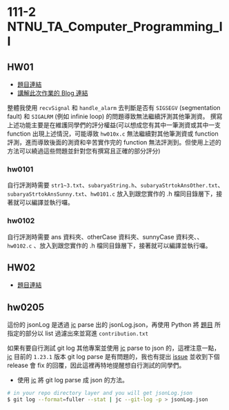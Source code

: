 # 111-2 NTNU_TA_Computer_Programming_II

## HW01

* [題目連結](https://drive.google.com/file/d/1GtQG4ZFi-GkuAun4insExypWhXxStdR9/view)
* [講解此次作業的 Blog 連結](https://blog.subarya.me/2023/04/06/%5B2023%20NTNU%20%E7%A8%8B%E5%BC%8F%E8%A8%AD%E8%A8%88%E4%BA%8C%5D%20%E5%8A%A9%E6%95%99%E6%89%B9%E6%94%B9%E8%A7%A3%E9%87%8B%20-%20%E4%BD%9C%E6%A5%AD%E4%B8%80/)

整體我使用 `recvSignal` 和 `handle_alarm` 去判斷是否有 `SIGSEGV` (segmentation fault) 和 `SIGALRM` (例如 infinie loop) 的問題導致無法繼續評測其他筆測資。
撰寫上述功能主要是在維護同學們的評分權益(可以想成您有其中一筆測資或其中一支 function 出現上述情況，可能導致 `hw010x.c` 無法繼續對其他筆測資或 function 評測，進而導致後面的測資和辛苦實作完的 function 無法評測到。但使用上述的方法可以繞過這些問題並針對您有撰寫且正確的部分評分)
### hw0101

自行評測時需要 `str1~3.txt`、`subaryaString.h`、`subaryaStrtokAnsOther.txt`、`subaryaStrtokAnsSunny.txt`、`hw0101.c` 放入到跟您實作的 .h 檔同目錄層下，接著就可以編譯並執行囉。

### hw0102

自行評測時需要 ans 資料夾、otherCase 資料夾、sunnyCase 資料夾、、`hw0102.c` 、放入到跟您實作的 .h 檔同目錄層下，接著就可以編譯並執行囉。

## HW02

* [題目連結](https://drive.google.com/file/d/1dDL0CW_nSeGBl32YkNlW6scxllj2rXta/view)

## hw0205

這份的 jsonLog 是透過 [jc](https://github.com/kellyjonbrazil/jc) parse 出的 jsonLog.json，再使用 Python 將 [題目](https://drive.google.com/file/d/1dDL0CW_nSeGBl32YkNlW6scxllj2rXta/view) 所指定的部分以 list 過濾出來並寫進 `contribution.txt`

如果有要自行測試 git log 其他專案並使用 [jc](https://github.com/kellyjonbrazil/jc) parse to json 的，這裡注意一點，[jc](https://github.com/kellyjonbrazil/jc) 目前的 `1.23.1` 版本 git log parse 是有問題的，我也有提出 [issue](https://github.com/kellyjonbrazil/jc/issues/395) 並收到下個 release 會 fix 的回覆，因此這裡再特地提醒想自行測試的同學們。
* 使用 [jc](https://blog.kellybrazil.com/2022/05/17/easily-convert-git-log-output-to-json/) 將 git log parse 成 json 的方法。
``` bash
# in your repo directory layer and you will get jsonLog.json
$ git log --format=fuller --stat | jc --git-log -p > jsonLog.json
```